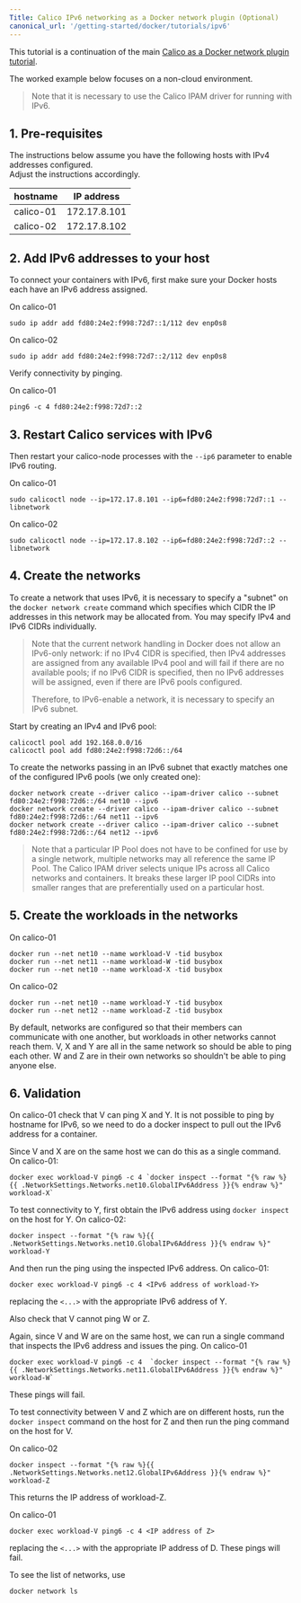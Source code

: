 ```yaml
---
Title: Calico IPv6 networking as a Docker network plugin (Optional)
canonical_url: '/getting-started/docker/tutorials/ipv6'
---
```


This tutorial is a continuation of the main
[Calico as a Docker network plugin tutorial](index).

The worked example below focuses on a non-cloud environment.

> Note that it is necessary to use the Calico IPAM driver for running with
> IPv6.

## 1. Pre-requisites

The instructions below assume you have the following hosts with IPv4 addresses configured.  
Adjust the instructions accordingly.

| hostname  | IP address   |
|-----------|--------------|
| calico-01 | 172.17.8.101 |
| calico-02 | 172.17.8.102 |

## 2. Add IPv6 addresses to your host

To connect your containers with IPv6, first make sure your Docker hosts each
have an IPv6 address assigned.

On calico-01

    sudo ip addr add fd80:24e2:f998:72d7::1/112 dev enp0s8

On calico-02

    sudo ip addr add fd80:24e2:f998:72d7::2/112 dev enp0s8

Verify connectivity by pinging.

On calico-01

    ping6 -c 4 fd80:24e2:f998:72d7::2

## 3. Restart Calico services with IPv6

Then restart your calico-node processes with the `--ip6` parameter to enable
IPv6 routing.

On calico-01

    sudo calicoctl node --ip=172.17.8.101 --ip6=fd80:24e2:f998:72d7::1 --libnetwork

On calico-02

    sudo calicoctl node --ip=172.17.8.102 --ip6=fd80:24e2:f998:72d7::2 --libnetwork

## 4. Create the networks

To create a network that uses IPv6, it is necessary to specify a "subnet" on
the `docker network create` command which specifies which CIDR the IP addresses
in this network may be allocated from.  You may specify IPv4 and IPv6 CIDRs
individually.

> Note that the current network handling in Docker does not
> allow an IPv6-only network:  if no IPv4 CIDR is specified, then IPv4 addresses
> are assigned from any available IPv4 pool and will fail if there are no
> available pools;  if no IPv6 CIDR is specified, then no IPv6 addresses will
> be assigned, even if there are IPv6 pools configured.
>
> Therefore, to IPv6-enable a network, it is necessary to specify an IPv6
> subnet.

Start by creating an IPv4 and IPv6 pool:

    calicoctl pool add 192.168.0.0/16
    calicoctl pool add fd80:24e2:f998:72d6::/64

To create the networks passing in an IPv6 subnet that exactly matches one of
the configured IPv6 pools (we only created one):

    docker network create --driver calico --ipam-driver calico --subnet fd80:24e2:f998:72d6::/64 net10 --ipv6
    docker network create --driver calico --ipam-driver calico --subnet fd80:24e2:f998:72d6::/64 net11 --ipv6
    docker network create --driver calico --ipam-driver calico --subnet fd80:24e2:f998:72d6::/64 net12 --ipv6

> Note that a particular IP Pool does not have to be confined for use by a single
> network, multiple networks may all reference the same IP Pool.
> The Calico IPAM driver selects unique IPs across all Calico networks and
> containers.  It breaks these larger IP pool CIDRs into smaller ranges that are
> preferentially used on a particular host.

## 5. Create the workloads in the networks

On calico-01

    docker run --net net10 --name workload-V -tid busybox
    docker run --net net11 --name workload-W -tid busybox
    docker run --net net10 --name workload-X -tid busybox

On calico-02

    docker run --net net10 --name workload-Y -tid busybox
    docker run --net net12 --name workload-Z -tid busybox

By default, networks are configured so that their members can communicate with
one another, but workloads in other networks cannot reach them.  V, X and Y are
all in the same network so should be able to ping each other.  W and Z are in
their own networks so shouldn't be able to ping anyone else.

## 6. Validation

On calico-01 check that V can ping X and Y.  It is not possible to ping by
hostname for IPv6, so we need to do a docker inspect to pull out the IPv6
address for a container.

Since V and X are on the same host we can do this as a single command.
On calico-01:

    docker exec workload-V ping6 -c 4 `docker inspect --format "{% raw %}{{ .NetworkSettings.Networks.net10.GlobalIPv6Address }}{% endraw %}" workload-X`

To test connectivity to Y, first obtain the IPv6 address using
`docker inspect` on the host for Y.  On calico-02:

    docker inspect --format "{% raw %}{{ .NetworkSettings.Networks.net10.GlobalIPv6Address }}{% endraw %}" workload-Y

And then run the ping using the inspected IPv6 address.  On calico-01:

    docker exec workload-V ping6 -c 4 <IPv6 address of workload-Y>

replacing the `<...>` with the appropriate IPv6 address of Y.

Also check that V cannot ping W or Z.

Again, since V and W are on the same host, we can run a single command that
inspects the IPv6 address and issues the ping.  On calico-01

    docker exec workload-V ping6 -c 4  `docker inspect --format "{% raw %}{{ .NetworkSettings.Networks.net11.GlobalIPv6Address }}{% endraw %}" workload-W`

These pings will fail.

To test connectivity between V and Z which are on different hosts, run the
`docker inspect` command on the host for Z and then run the ping command on
the host for V.

On calico-02

    docker inspect --format "{% raw %}{{ .NetworkSettings.Networks.net12.GlobalIPv6Address }}{% endraw %}" workload-Z

This returns the IP address of workload-Z.

On calico-01

    docker exec workload-V ping6 -c 4 <IP address of Z>

replacing the `<...>` with the appropriate IP address of D.  These pings will
fail.

To see the list of networks, use

    docker network ls
